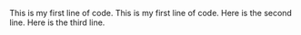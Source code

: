 This is my first line of code. 
This is my first line of code. 
Here is the second line.
Here is the third line.
